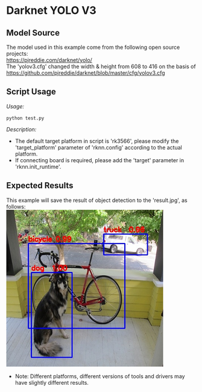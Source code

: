 # Darknet YOLO V3

## Model Source
The model used in this example come from the following open source projects:  
https://pjreddie.com/darknet/yolo/  
The 'yolov3.cfg' changed the width & height from 608 to 416 on the basis of https://github.com/pjreddie/darknet/blob/master/cfg/yolov3.cfg

## Script Usage
*Usage:*
```
python test.py
```
*Description:*
- The default target platform in script is 'rk3566', please modify the 'target_platform' parameter of 'rknn.config' according to the actual platform.
- If connecting board is required, please add the 'target' parameter in 'rknn.init_runtime'.

## Expected Results
This example will save the result of object detection to the 'result.jpg', as follows:  
![result](result_truth.jpg)
- Note: Different platforms, different versions of tools and drivers may have slightly different results.
